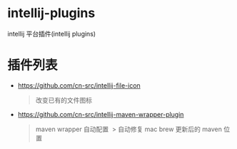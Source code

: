 # intellij-plugins
intellij 平台插件(intellij plugins)

# 插件列表
* https://github.com/cn-src/intellij-file-icon
  > 改变已有的文件图标

* https://github.com/cn-src/intellij-maven-wrapper-plugin
  > maven wrapper 自动配置
  > 自动修复 mac brew 更新后的 maven 位置
